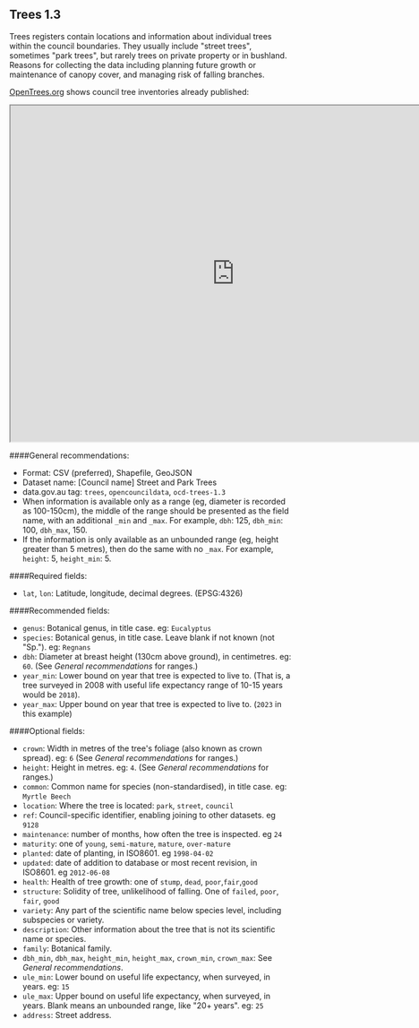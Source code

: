 ## Trees 1.3

Trees registers contain locations and information about individual trees within the council boundaries. They usually include "street trees", sometimes "park trees", but rarely trees on private property or in bushland. Reasons for collecting the data including planning future growth or maintenance of canopy cover, and managing risk of falling branches.

[OpenTrees.org](http://opentrees.org) shows council tree inventories already published:

<iframe src="http://opentrees.org?embed" style="height: 600px; width: 800px;"></iframe>

####General recommendations:

* Format: CSV (preferred), Shapefile, GeoJSON
* Dataset name: [Council name] Street and Park Trees
* data.gov.au tag: `trees`, `opencouncildata`, `ocd-trees-1.3`
* When information is available only as a range (eg, diameter is recorded as 100-150cm), the middle of the range should be presented as the field name, with an additional `_min` and `_max`. For example, `dbh`: 125, `dbh_min`: 100, `dbh_max`, 150. 
* If the information is only available as an unbounded range (eg, height greater than 5 metres), then do the same with no `_max`. For example, `height`: 5, `height_min`: 5.

####Required fields:

* `lat`, `lon`: Latitude, longitude, decimal degrees. (EPSG:4326)

####Recommended fields:

* `genus`: Botanical genus, in title case. eg: `Eucalyptus`
* `species`: Botanical genus, in title case. Leave blank if not known (not "Sp."). eg: `Regnans`
* `dbh`: Diameter at breast height (130cm above ground), in centimetres. eg: `60`. (See *General recommendations* for ranges.)
* `year_min`: Lower bound on year that tree is expected to live to. (That is, a tree surveyed in 2008 with useful life expectancy range of 10-15 years would be `2018`).
* `year_max`: Upper bound on year that tree is expected to live to. (`2023` in this example)

####Optional fields:

* `crown`: Width in metres of the tree's foliage (also known as crown spread). eg: `6` (See *General recommendations* for ranges.) 
* `height`: Height in metres. eg: `4`. (See *General recommendations* for ranges.)
* `common`: Common name for species (non-standardised), in title case. eg: `Myrtle Beech`
* `location`: Where the tree is located: `park`, `street`, `council`
* `ref`: Council-specific identifier, enabling joining to other datasets. eg `9128`
* `maintenance`: number of months, how often the tree is inspected. eg `24`
* `maturity`: one of `young`, `semi-mature`, `mature`, `over-mature`
* `planted`: date of planting, in ISO8601. eg `1998-04-02`
* `updated`: date of addition to database or most recent revision, in ISO8601. eg `2012-06-08`
* `health`: Health of tree growth: one of `stump`, `dead`, `poor`,`fair`,`good`
* `structure`: Solidity of tree, unlikelihood of falling. One of `failed`, `poor`, `fair`, `good`
* `variety`: Any part of the scientific name below species level, including subspecies or variety.
* `description`: Other information about the tree that is not its scientific name or species.
* `family`: Botanical family.
* `dbh_min`, `dbh_max`, `height_min`, `height_max`, `crown_min`, `crown_max`:  See *General recommendations*.
* `ule_min`: Lower bound on useful life expectancy, when surveyed, in years. eg: `15`
* `ule_max`: Upper bound on useful life expectancy, when surveyed, in years. Blank means an unbounded range, like "20+ 
years". eg: `25`
* `address`: Street address.
